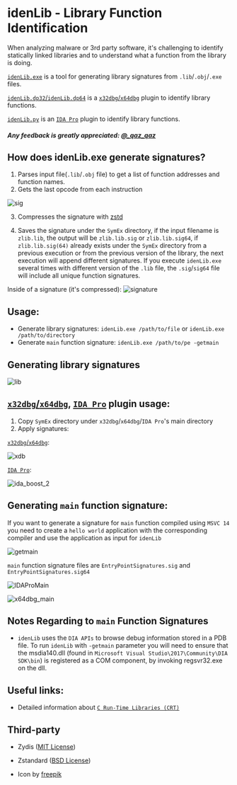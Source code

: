 # idenLib - Library Function Identification

When analyzing malware or 3rd party software, it's challenging to identify statically linked libraries and to understand what a function from the library is doing.

[`idenLib.exe`](https://github.com/secrary/idenLib) is a tool for generating library signatures from `.lib`/`.obj`/`.exe` files.

[`idenLib.dp32`/`idenLib.dp64`](https://github.com/secrary/idenLibX) is a [`x32dbg`/`x64dbg`](https://x64dbg.com) plugin to identify library functions.

[`idenLib.py`](https://github.com/secrary/IDA-scripts/tree/master/idenLib) is an [`IDA Pro`](https://www.hex-rays.com/products/ida/index.shtml) plugin to identify library functions.


##### Any feedback is greatly appreciated: [@_qaz_qaz](https://twitter.com/_qaz_qaz)

## How does idenLib.exe generate signatures?

1. Parses input file(`.lib`/`.obj` file) to get a list of function addresses and function names.
2. Gets the last opcode from each instruction

![sig](https://user-images.githubusercontent.com/16405698/52433535-35442500-2b05-11e9-92a2-7ed0dfb319ab.png)

3. Compresses the signature with [zstd](https://github.com/facebook/zstd)

4. Saves the signature under the `SymEx` directory, if the input filename is `zlib.lib`, the output will be `zlib.lib.sig` or `zlib.lib.sig64`,
if `zlib.lib.sig(64)` already exists under the `SymEx` directory from a previous execution or from the previous version of the library, the next execution will append different signatures.
If you execute `idenLib.exe` several times with different version of the `.lib` file, the `.sig`/`sig64` file will include all unique function signatures.

Inside of a signature (it's compressed):
![signature](https://user-images.githubusercontent.com/16405698/52490971-e9a18200-2bbd-11e9-8d29-e85a71826c8f.png)

## Usage:
- Generate library signatures: `idenLib.exe /path/to/file` or `idenLib.exe /path/to/directory`
- Generate `main` function signature: `idenLib.exe /path/to/pe -getmain`

## Generating library signatures

![lib](https://user-images.githubusercontent.com/16405698/52433541-35dcbb80-2b05-11e9-918a-6d39afc5de91.gif)

## [`x32dbg`/`x64dbg`](https://x64dbg.com), [`IDA Pro`](https://www.hex-rays.com/products/ida/index.shtml) plugin usage:

1. Copy `SymEx` directory under `x32dbg`/`x64dbg`/`IDA Pro`'s main directory
2. Apply signatures:

[`x32dbg`/`x64dbg`](https://github.com/secrary/idenLibX):

![xdb](https://user-images.githubusercontent.com/16405698/52433536-35442500-2b05-11e9-990e-8d4889bfe1c6.gif)

[`IDA Pro`](https://github.com/secrary/IDA-scripts/tree/master/idenLib):

![ida_boost_2](https://user-images.githubusercontent.com/16405698/52433540-35dcbb80-2b05-11e9-9dd3-9bb44d678ea5.gif)

## Generating `main` function signature:
If you want to generate a signature for `main` function compiled using `MSVC 14` you need to create a  `hello world` application with the corresponding compiler and use the application as input for `idenLib`

![getmain](https://user-images.githubusercontent.com/16405698/53035354-234f7400-346d-11e9-9d56-b05ff0309ca6.gif)

`main` function signature files are `EntryPointSignatures.sig` and `EntryPointSignatures.sig64`

![IDAProMain](https://user-images.githubusercontent.com/16405698/53022517-3c4b2b80-3453-11e9-9e0a-5d1421f9c8f3.gif)

![x64dbg_main](https://user-images.githubusercontent.com/16405698/53122678-14d98900-354f-11e9-88a3-e6f0f6b7d7bf.gif)

## Notes Regarding to `main` Function Signatures

- `idenLib` uses the `DIA APIs` to browse debug information stored in a PDB file. To run `idenLib` with `-getmain` parameter you will need to ensure that the msdia140.dll (found in `Microsoft Visual Studio\2017\Community\DIA SDK\bin`) is registered as a COM component, by invoking regsvr32.exe on the dll. 

## Useful links:
- Detailed information about [`C Run-Time Libraries (CRT)`](https://docs.microsoft.com/en-us/cpp/c-runtime-library/crt-library-features)

## Third-party
- Zydis ([MIT License](https://github.com/zyantific/zydis/blob/master/LICENSE))
- Zstandard ([BSD License](https://github.com/facebook/zstd))

- Icon by [freepik](https://www.flaticon.com/authors/freepik)
